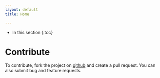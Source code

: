 ```yaml
---
layout: default
title: Home

---
```


* In this section
{:toc}

Contribute
==========

To contribute, fork the project on [github](http://github.com/fterrier/kevin) and create a pull request. You can also submit bug and feature requests.